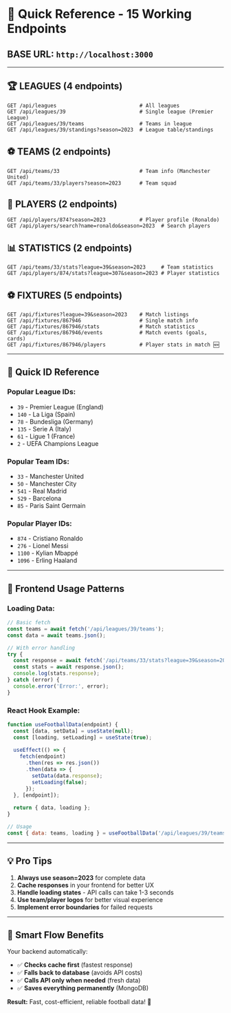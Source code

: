 # 🚀 Quick Reference - 15 Working Endpoints

## **BASE URL:** `http://localhost:3000`

---

## 🏆 **LEAGUES (4 endpoints)**
```
GET /api/leagues                           # All leagues
GET /api/leagues/39                        # Single league (Premier League)
GET /api/leagues/39/teams                  # Teams in league
GET /api/leagues/39/standings?season=2023  # League table/standings
```

## ⚽ **TEAMS (2 endpoints)**
```
GET /api/teams/33                          # Team info (Manchester United)
GET /api/teams/33/players?season=2023      # Team squad
```

## 👥 **PLAYERS (2 endpoints)**
```
GET /api/players/874?season=2023           # Player profile (Ronaldo)
GET /api/players/search?name=ronaldo&season=2023  # Search players
```

## 📊 **STATISTICS (2 endpoints)**
```
GET /api/teams/33/stats?league=39&season=2023     # Team statistics
GET /api/players/874/stats?league=307&season=2023 # Player statistics
```

## ⚽ **FIXTURES (5 endpoints)**
```
GET /api/fixtures?league=39&season=2023    # Match listings
GET /api/fixtures/867946                   # Single match info
GET /api/fixtures/867946/stats             # Match statistics
GET /api/fixtures/867946/events            # Match events (goals, cards)
GET /api/fixtures/867946/players           # Player stats in match 🆕
```

---

## 🔢 **Quick ID Reference**

### **Popular League IDs:**
- `39` - Premier League (England)
- `140` - La Liga (Spain)
- `78` - Bundesliga (Germany)
- `135` - Serie A (Italy)
- `61` - Ligue 1 (France)
- `2` - UEFA Champions League

### **Popular Team IDs:**
- `33` - Manchester United
- `50` - Manchester City
- `541` - Real Madrid
- `529` - Barcelona
- `85` - Paris Saint Germain

### **Popular Player IDs:**
- `874` - Cristiano Ronaldo
- `276` - Lionel Messi
- `1100` - Kylian Mbappé
- `1096` - Erling Haaland

---

## 🎯 **Frontend Usage Patterns**

### **Loading Data:**
```javascript
// Basic fetch
const teams = await fetch('/api/leagues/39/teams');
const data = await teams.json();

// With error handling
try {
  const response = await fetch('/api/teams/33/stats?league=39&season=2023');
  const stats = await response.json();
  console.log(stats.response);
} catch (error) {
  console.error('Error:', error);
}
```

### **React Hook Example:**
```javascript
function useFootballData(endpoint) {
  const [data, setData] = useState(null);
  const [loading, setLoading] = useState(true);
  
  useEffect(() => {
    fetch(endpoint)
      .then(res => res.json())
      .then(data => {
        setData(data.response);
        setLoading(false);
      });
  }, [endpoint]);
  
  return { data, loading };
}

// Usage
const { data: teams, loading } = useFootballData('/api/leagues/39/teams');
```

---

## 💡 **Pro Tips**

1. **Always use season=2023** for complete data
2. **Cache responses** in your frontend for better UX
3. **Handle loading states** - API calls can take 1-3 seconds
4. **Use team/player logos** for better visual experience
5. **Implement error boundaries** for failed requests

---

## 🔄 **Smart Flow Benefits**

Your backend automatically:
- ✅ **Checks cache first** (fastest response)
- ✅ **Falls back to database** (avoids API costs)
- ✅ **Calls API only when needed** (fresh data)
- ✅ **Saves everything permanently** (MongoDB)

**Result:** Fast, cost-efficient, reliable football data! 🚀
